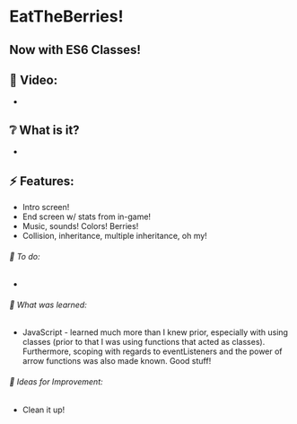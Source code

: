 # EatTheBerries!

## Now with ES6 Classes!

## :cinema: Video:
* 

## :grey_question: What is it?
* 

## :zap: Features:
* Intro screen!
* End screen w/ stats from in-game!
* Music, sounds! Colors! Berries!
* Collision, inheritance, multiple inheritance, oh my!

###### :hammer: To do:
* 

###### :thought_balloon: What was learned:
* JavaScript - learned much more than I knew prior, especially with using classes (prior to that I was using functions that acted as classes). Furthermore, scoping with regards to eventListeners and the power of arrow functions was also made known. Good stuff!

###### :seedling: Ideas for Improvement:
* Clean it up!
